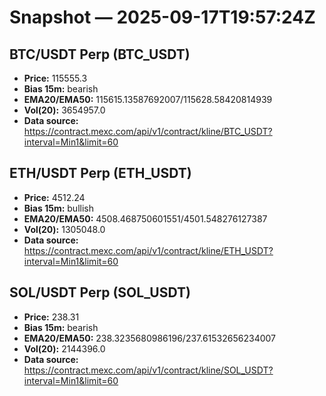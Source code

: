 # Snapshot — 2025-09-17T19:57:24Z

## BTC/USDT Perp (BTC_USDT)
- **Price:** 115555.3
- **Bias 15m:** bearish
- **EMA20/EMA50:** 115615.13587692007/115628.58420814939
- **Vol(20):** 3654957.0
- **Data source:** https://contract.mexc.com/api/v1/contract/kline/BTC_USDT?interval=Min1&limit=60

## ETH/USDT Perp (ETH_USDT)
- **Price:** 4512.24
- **Bias 15m:** bullish
- **EMA20/EMA50:** 4508.468750601551/4501.548276127387
- **Vol(20):** 1305048.0
- **Data source:** https://contract.mexc.com/api/v1/contract/kline/ETH_USDT?interval=Min1&limit=60

## SOL/USDT Perp (SOL_USDT)
- **Price:** 238.31
- **Bias 15m:** bearish
- **EMA20/EMA50:** 238.3235680986196/237.61532656234007
- **Vol(20):** 2144396.0
- **Data source:** https://contract.mexc.com/api/v1/contract/kline/SOL_USDT?interval=Min1&limit=60
